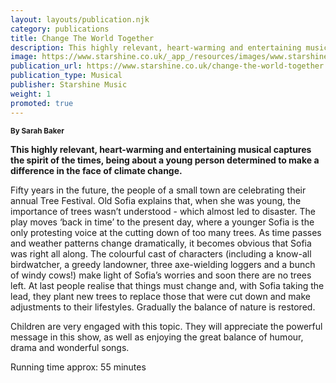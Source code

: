 ```yaml
---
layout: layouts/publication.njk
category: publications
title: Change The World Together
description: This highly relevant, heart-warming and entertaining musical captures the spirit of the times, being about a young person determined to make a difference in the face of climate change.
image: https://www.starshine.co.uk/_app_/resources/images/www.starshine.co.uk/main/-hidden-product-category-images/all-year-round-primary-school-musicals-CTWT-3D-image---light-300x370.png
publication_url: https://www.starshine.co.uk/change-the-world-together
publication_type: Musical
publisher: Starshine Music
weight: 1
promoted: true
---
```


<small>**By Sarah Baker**</small>

**This highly relevant, heart-warming and entertaining musical captures the spirit of the times, being about a young person determined to make a difference in the face of climate change.**

Fifty years in the future, the people of a small town are celebrating their annual Tree Festival. Old Sofia explains that, when she was young, the importance of trees wasn’t understood - which almost led to disaster.  The play moves ‘back in time’ to the present day, where a younger Sofia is the only protesting voice at the cutting down of too many trees. As time passes and weather patterns change dramatically, it becomes obvious that Sofia was right all along. The colourful cast of characters (including a know-all birdwatcher, a greedy landowner, three axe-wielding loggers and a bunch of windy cows!) make light of Sofia’s worries and soon there are no trees left.  At last people realise that things must change and, with Sofia taking the lead, they plant new trees to replace those that were cut down and make adjustments to their lifestyles.  Gradually the balance of nature is restored. 

Children are very engaged with this topic.  They will appreciate the powerful message in this show, as well as enjoying the great balance of humour, drama and wonderful songs.

Running time approx: 55 minutes